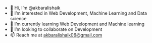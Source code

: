 - 👋 Hi, I’m @akbaralishaik
- 👀 I’m interested in Web Development, Machine Learning and Data science
- 🌱 I’m currently learning Web Development and Machine learning 
- 💞️ I’m looking to collaborate on Development 
- 📫 Reach me at akbaralishaik06@gmail.com

<!---
akbaralishaik/akbaralishaik is a ✨ special ✨ repository because its `README.md` (this file) appears on your GitHub profile.
You can click the Preview link to take a look at your changes.
--->
